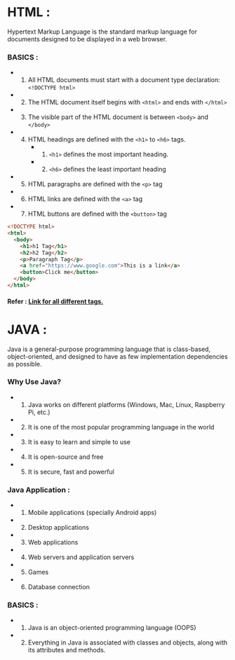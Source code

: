 # HTML : 
Hypertext Markup Language is the standard markup language for documents designed to be displayed in a web browser.

### BASICS :
  - 1. All HTML documents must start with a document type declaration: `<!DOCTYPE html>`
  - 2. The HTML document itself begins with `<html>` and ends with `</html>`
  - 3. The visible part of the HTML document is between `<body>` and `</body>`
  - 4. HTML headings are defined with the `<h1>` to `<h6>` tags. 
       - 1. `<h1>` defines the most important heading. 
       - 2. `<h6>` defines the least important heading
  - 5. HTML paragraphs are defined with the `<p>` tag
  - 6. HTML links are defined with the `<a>` tag
  - 7. HTML buttons are defined with the `<button>` tag

  ```HTML
  <!DOCTYPE html>
  <html>
    <body>
      <h1>h1 Tag</h1>
      <h2>h2 Tag</h2>
      <p>Paragraph Tag</p>
      <a href="https://www.google.com">This is a link</a>
      <button>Click me</button>
    </body>
  </html>
  ```
  
  #### Refer : [Link for all different tags.](https://www.w3schools.com/tags/ref_byfunc.asp)
  
  
# JAVA : 
  Java is a general-purpose programming language that is class-based, object-oriented, and designed to have as few implementation dependencies as possible.

### Why Use Java?
  - 1. Java works on different platforms (Windows, Mac, Linux, Raspberry Pi, etc.)  
  - 2. It is one of the most popular programming language in the world
  - 3. It is easy to learn and simple to use
  - 4. It is open-source and free
  - 5. It is secure, fast and powerful
  
### Java Application : 
  - 1.  Mobile applications (specially Android apps)
  - 2.  Desktop applications
  - 3.  Web applications
  - 4.  Web servers and application servers
  - 5.  Games
  - 6.  Database connection
  
### BASICS :
  - 1. Java is an object-oriented programming language (OOPS) 
  - 2. Everything in Java is associated with classes and objects, along with its attributes and methods. 
